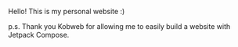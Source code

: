 Hello! This is my personal website :)

p.s. Thank you Kobweb for allowing me to easily build a website with Jetpack Compose.
